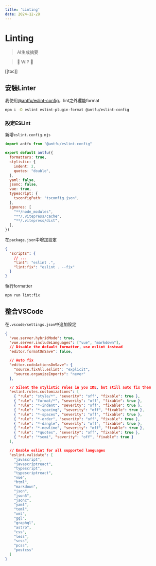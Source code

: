 ```yaml
---
title: 'Linting'
date: 2024-12-28
---
```


# Linting

> AI生成摘要

<!-- excerpt -->

> 🚧 WIP 🚧

<!-- excerpt -->

[[toc]]

## 安裝Linter

我使用[@antfu/eslint-config](https://github.com/antfu/eslint-config)，lint之外還能format

```bash
npm i -D eslint eslint-plugin-format @antfu/eslint-config
```

### 設定ESLint

新增`eslint.config.mjs`

```javascript
import antfu from "@antfu/eslint-config"

export default antfu({
  formatters: true,
  stylistic: {
    indent: 2,
    quotes: "double",
  },
  yaml: false,
  jsonc: false,
  vue: true,
  typescript: {
    tsconfigPath: "tsconfig.json",
  },
  ignores: [
    "**/node_modules",
    "**/.vitepress/cache",
    "**/.vitepress/dist",
  ],
})
```

在`package.json`中增加設定

```json
{
  "scripts": {
    // ...
    "lint": "eslint .",
    "lint:fix": "eslint . --fix"
  }
}
```

執行formatter

```bash
npm run lint:fix
```

## 整合VSCode

在`.vscode/settings.json`中追加設定

```json
{
  "vue.server.hybridMode": true,
  "vue.server.includeLanguages": ["vue", "markdown"],
  // Disable the default formatter, use eslint instead
  "editor.formatOnSave": false,

  // Auto fix
  "editor.codeActionsOnSave": {
    "source.fixAll.eslint": "explicit",
    "source.organizeImports": "never"
  },

  // Silent the stylistic rules in you IDE, but still auto fix them
  "eslint.rules.customizations": [
    { "rule": "style/*", "severity": "off", "fixable": true },
    { "rule": "format/*", "severity": "off", "fixable": true },
    { "rule": "*-indent", "severity": "off", "fixable": true },
    { "rule": "*-spacing", "severity": "off", "fixable": true },
    { "rule": "*-spaces", "severity": "off", "fixable": true },
    { "rule": "*-order", "severity": "off", "fixable": true },
    { "rule": "*-dangle", "severity": "off", "fixable": true },
    { "rule": "*-newline", "severity": "off", "fixable": true },
    { "rule": "*quotes", "severity": "off", "fixable": true },
    { "rule": "*semi", "severity": "off", "fixable": true }
  ],

  // Enable eslint for all supported languages
  "eslint.validate": [
    "javascript",
    "javascriptreact",
    "typescript",
    "typescriptreact",
    "vue",
    "html",
    "markdown",
    "json",
    "json5",
    "jsonc",
    "yaml",
    "toml",
    "xml",
    "gql",
    "graphql",
    "astro",
    "css",
    "less",
    "scss",
    "pcss",
    "postcss"
  ]
}
```
